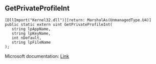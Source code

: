## GetPrivateProfileInt

```
[DllImport("Kernel32.dll")][return: MarshalAs(UnmanagedType.U4)]
public static extern uint GetPrivateProfileInt(
   string lpAppName,
   string lpKeyName,
   int nDefault,
   string lpFileName
);
```

Microsoft documentation: [Link](https://docs.microsoft.com/en-us/windows/win32/api/winbase/nf-winbase-getprivateprofileintw)
